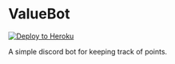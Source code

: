 # ValueBot

[![Deploy to Heroku](https://www.herokucdn.com/deploy/button.svg)](https://heroku.com/deploy)

A simple discord bot for keeping track of points.